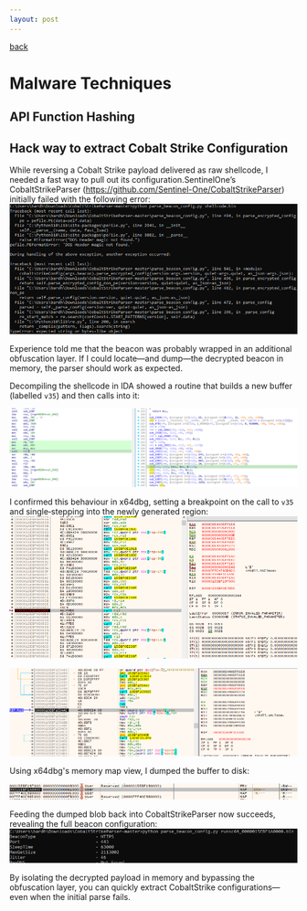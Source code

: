 ```yaml
---
layout: post
---
```


[back](./)

# Malware Techniques

## API Function Hashing

## Hack way to extract Cobalt Strike Configuration
While reversing a Cobalt Strike payload delivered as raw shellcode, I needed a fast way to pull out its configuration.SentinelOne’s CobaltStrikeParser (https://github.com/Sentinel-One/CobaltStrikeParser) initially failed with the following error:\
![parse_1](/assets/images/malware_techniques/parse_1.PNG)

Experience told me that the beacon was probably wrapped in an additional obfuscation layer. If I could locate—and dump—the decrypted beacon in memory, the parser should work as expected.

Decompiling the shellcode in IDA showed a routine that builds a new buffer (labelled `v35`) and then calls into it:

![ida_screenshot](/assets/images/malware_techniques/ida_screenshot.PNG)

I confirmed this behaviour in x64dbg, setting a breakpoint on the call to `v35` and single‑stepping into the newly generated region:
![x64bdg_1](/assets/images/malware_techniques/x64bdg_1.PNG)

![x64bdg_2](/assets/images/malware_techniques/x64bdg_2.PNG)

Using x64dbg's memory map view, I dumped the buffer to disk:

![x64bdg_3](/assets/images/malware_techniques/x64bdg_3.PNG)

Feeding the dumped blob back into CobaltStrikeParser now succeeds, revealing the full beacon configuration:
![parse_2](/assets/images/malware_techniques/parse_2.PNG)

By isolating the decrypted payload in memory and bypassing the obfuscation layer, you can quickly extract CobaltStrike configurations—even when the initial parse fails.